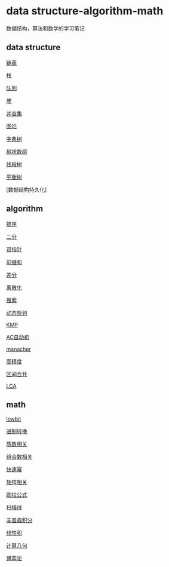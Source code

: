 # data structure-algorithm-math 
数据结构，算法和数学的学习笔记

## data structure
[链表](https://github.com/chouring/data_structure-algorithm-math/blob/main/data_structure/list/list.md)

[栈](https://github.com/chouring/data_structure-algorithm-math/blob/main/data_structure/stack/stack.md)

[队列](https://github.com/chouring/data_structure-algorithm-math/blob/main/data_structure/queue/queue.md)

[堆](https://github.com/chouring/data_structure-algorithm-math/blob/main/data_structure/heap/heap.md)

[并查集](https://github.com/chouring/data_structure-algorithm-math/blob/main/data_structure/union_query_set/u_q_s.md)

[图论](https://github.com/robotkkk/data-structure-and-algorithm/tree/main/data_structure/graph/README.md)

[字典树](https://github.com/chouring/data_structure-algorithm-math/blob/main/data_structure/trie/trie.md)

[树状数组]()

[线段树]()

[平衡树](https://github.com/chouring/data_structure-algorithm-math/blob/main/data_structure/bt/README.md)

[数据结构持久化]

## algorithm
[排序](https://github.com/chouring/data_structure-algorithm-math/blob/main/algorithm/sort/sort.md)

[二分](https://github.com/chouring/data_structure-algorithm-math/blob/main/algorithm/binary_search/binary.md)

[双指针](https://github.com/chouring/data_structure-algorithm-math/blob/main/algorithm/two_points/README.md)

[前缀和](https://github.com/chouring/data_structure-algorithm-math/blob/main/algorithm/pre_sum/pre_sum.md)

[差分](https://github.com/chouring/data_structure-algorithm-math/blob/main/algorithm/diff/diff.md)

[离散化](https://github.com/chouring/data_structure-algorithm-math/blob/main/algorithm/disc/README.md)

[搜索](https://github.com/chouring/data_structure-algorithm-math/blob/main/algorithm/search/README.md)

[动态规划](https://github.com/chouring/data_structure-algorithm-math/blob/main/algorithm/dp/README.md)

[KMP](https://github.com/chouring/data_structure-algorithm-math/blob/main/algorithm/kmp/kmp.md)

[AC自动机]()

[manacher](https://github.com/chouring/data_structure-algorithm-math/blob/main/algorithm/manacher/manacher.md)

[高精度](https://github.com/chouring/data_structure-algorithm-math/blob/main/algorithm/high_precision_calc/high_precision_calc.md)

[区间合并](https://github.com/chouring/data_structure-algorithm-math/blob/main/algorithm/merge_segs/README.md)

[LCA]()

## math
[lowbit](https://github.com/chouring/data_structure-algorithm-math/blob/main/math/low_bit/low_bit.md)

[进制转换](https://github.com/robotkkk/data-structure-and-algorithm/tree/main/math/bin_coversion)

[质数相关](https://github.com/robotkkk/data-structure-and-algorithm/tree/main/math/prime)

[](https://github.com/robotkkk/data-structure-and-algorithm/tree/main/math/divisor)

[组合数相关](https://github.com/robotkkk/data-structure-and-algorithm/tree/main/math/combination_number)

[快速幂](https://github.com/robotkkk/data-structure-and-algorithm/tree/main/math/quick_pow)

[矩阵相关](https://github.com/robotkkk/data-structure-and-algorithm/tree/main/math/matrix)

[欧拉公式](https://github.com/robotkkk/data-structure-and-algorithm/tree/main/math/euler)

[扫描线](https://github.com/robotkkk/data-structure-and-algorithm/tree/main/math/scan_line)

[辛普森积分](https://github.com/robotkkk/data-structure-and-algorithm/tree/main/math/simpson)

[线性积](https://github.com/robotkkk/data-structure-and-algorithm/tree/main/math/liner_base)

[计算几何](https://github.com/robotkkk/data-structure-and-algorithm/tree/main/math/computational_geometry)

[博弈论](https://github.com/robotkkk/data-structure-and-algorithm/tree/main/math/game_theory)
